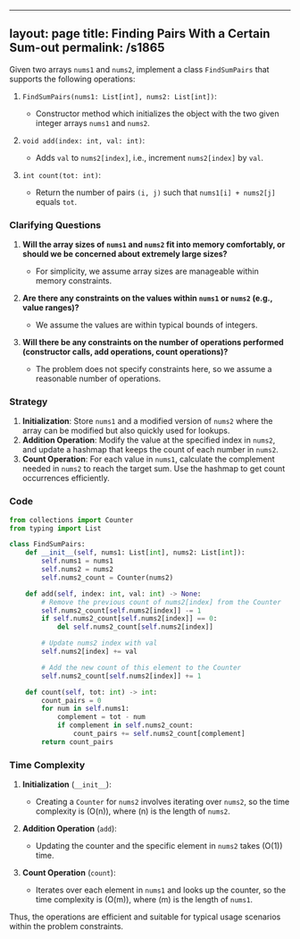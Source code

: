 
---
layout: page
title:  Finding Pairs With a Certain Sum-out
permalink: /s1865
---

Given two arrays `nums1` and `nums2`, implement a class `FindSumPairs` that supports the following operations:

1. `FindSumPairs(nums1: List[int], nums2: List[int])`:
    - Constructor method which initializes the object with the two given integer arrays `nums1` and `nums2`.

2. `void add(index: int, val: int)`:
    - Adds `val` to `nums2[index]`, i.e., increment `nums2[index]` by `val`.

3. `int count(tot: int)`:
    - Return the number of pairs `(i, j)` such that `nums1[i] + nums2[j]` equals `tot`.

### Clarifying Questions

1. **Will the array sizes of `nums1` and `nums2` fit into memory comfortably, or should we be concerned about extremely large sizes?**
   - For simplicity, we assume array sizes are manageable within memory constraints.

2. **Are there any constraints on the values within `nums1` or `nums2` (e.g., value ranges)?**
   - We assume the values are within typical bounds of integers.

3. **Will there be any constraints on the number of operations performed (constructor calls, add operations, count operations)?**
   - The problem does not specify constraints here, so we assume a reasonable number of operations.

### Strategy

1. **Initialization**: Store `nums1` and a modified version of `nums2` where the array can be modified but also quickly used for lookups.
2. **Addition Operation**: Modify the value at the specified index in `nums2`, and update a hashmap that keeps the count of each number in `nums2`.
3. **Count Operation**: For each value in `nums1`, calculate the complement needed in `nums2` to reach the target sum. Use the hashmap to get count occurrences efficiently.

### Code

```python
from collections import Counter
from typing import List

class FindSumPairs:
    def __init__(self, nums1: List[int], nums2: List[int]):
        self.nums1 = nums1
        self.nums2 = nums2
        self.nums2_count = Counter(nums2)

    def add(self, index: int, val: int) -> None:
        # Remove the previous count of nums2[index] from the Counter
        self.nums2_count[self.nums2[index]] -= 1
        if self.nums2_count[self.nums2[index]] == 0:
            del self.nums2_count[self.nums2[index]]

        # Update nums2 index with val
        self.nums2[index] += val

        # Add the new count of this element to the Counter
        self.nums2_count[self.nums2[index]] += 1

    def count(self, tot: int) -> int:
        count_pairs = 0
        for num in self.nums1:
            complement = tot - num
            if complement in self.nums2_count:
                count_pairs += self.nums2_count[complement]
        return count_pairs
```

### Time Complexity

1. **Initialization** (`__init__`):
   - Creating a `Counter` for `nums2` involves iterating over `nums2`, so the time complexity is \(O(n)\), where \(n\) is the length of `nums2`.
   
2. **Addition Operation** (`add`):
   - Updating the counter and the specific element in `nums2` takes \(O(1)\) time.

3. **Count Operation** (`count`):
   - Iterates over each element in `nums1` and looks up the counter, so the time complexity is \(O(m)\), where \(m\) is the length of `nums1`.

Thus, the operations are efficient and suitable for typical usage scenarios within the problem constraints.
